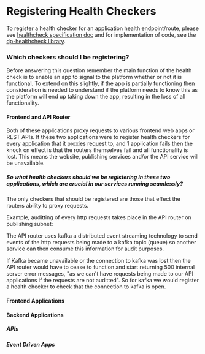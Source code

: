 Registering Health Checkers
===========================

To register a health checker for an application health endpoint/route, please see [healthcheck specification doc](./HEALTH_CHECK_SPECIFICATION.md) and for implementation of code, see the [dp-healthcheck library](https://github.com/ONSdigital/dp-healthcheck#dp-healthcheck).

### Which checkers should I be registering?

Before answering this question remember the main function of the health check is to enable an app to signal to the platform whether or not it is functional. To extend on this slightly, if the app is partially functioning then consideration is needed to understand if the platform needs to know this as the platform will end up taking down the app, resulting in the loss of all functionality.

#### Frontend and API Router

Both of these applications proxy requests to various frontend web apps or REST APIs. If these two applications were to register health checkers for every application that it proxies request to, and 1 application fails then the knock on effect is that the routers themselves fail and all functionality is lost. This means the website, publishing services and/or the API service will be unavailable.

##### So what health checkers should we be registering in these two applications, which are crucial in our services running seamlessly?

The only checkers that should be registered are those that effect the routers ability to proxy requests. 

Example, auditting of every http requests takes place in the API router on publishing subnet: 

The API router uses kafka a distributed event streaming technology to send events of the http requests being made to a kafka topic (queue) so another service can then consume this information for audit purposes. 

If Kafka became unavailable or the connection to kafka was lost then the API router would have to cease to function and start returning 500 internal server error messages, "as we can't have requests being made to our API applications if the requests are not auditted". So for kafka we would register a health checker to check that the connection to kafka is open.

#### Frontend Applications

<TODO>

#### Backend Applications

##### APIs

<TODO>

##### Event Driven Apps

<TODO>
